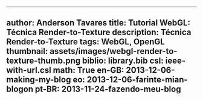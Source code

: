 ------------------------------
author: Anderson Tavares
title: Tutorial WebGL: Técnica Render-to-Texture
description: Técnica Render-to-Texture
tags: WebGL, OpenGL
thumbnail: assets/images/webgl-render-to-texture-thumb.png
biblio: library.bib
csl: ieee-with-url.csl
math: True
en-GB: 2013-12-06-making-my-blog
eo: 2013-12-06-farinte-mian-blogon
pt-BR: 2013-11-24-fazendo-meu-blog
------------------------------
